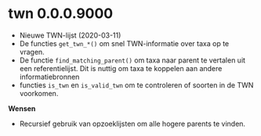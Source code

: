 # twn 0.0.0.9000

- Nieuwe TWN-lijst (2020-03-11)
- De functies `get_twn_*()` om snel TWN-informatie over taxa op te vragen.
- De functie `find_matching_parent()` om taxa naar parent te vertalen uit een referentielijst. Dit is nuttig om taxa te koppelen aan andere informatiebronnen
- functies `is_twn` en `is_valid_twn` om te controleren of soorten in de TWN voorkomen.

**Wensen**

- Recursief gebruik van opzoeklijsten om alle hogere parents te vinden.



